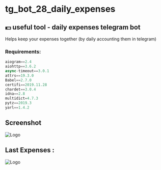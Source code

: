 # tg_bot_28_daily_expenses

## 💵 useful tool - daily expenses telegram bot
Helps keep your expenses together (by daily accounting them in telegram)

### Requirements:
```python
aiogram==2.4
aiohttp==3.6.2
async-timeout==3.0.1
attrs==19.3.0
Babel==2.7.0
certifi==2019.11.28
chardet==3.0.4
idna==2.8
multidict=4.7.3
pytz==2019.3
yarl==1.4.2
```
## Screenshot

![Logo](https://i.ibb.co/hM7TNPH/tg-bot-expenses-28.jpg)

## Last Expenses :

![Logo](https://i.ibb.co/8Ybd7c1/tg-bot-expenses-28-2.jpg)
